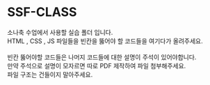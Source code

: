# SSF-CLASS
소나축 수업에서 사용할 실습 폴더 입니다.<br>
HTML , CSS , JS 파일들을 빈칸을 뚫어야 할 코드들을 여기다가 올려주세요. <br><br>
빈칸 뚫어야할 코드들은 나머지 코드들에 대한 설명이 주석이 있어야합니다.<br>
만약 주석으로 설명이 모자르면 따로 PDF 제작하여 파일 첨부해주세요.<br>
파일 구조는 건들이지 말아주세요.
